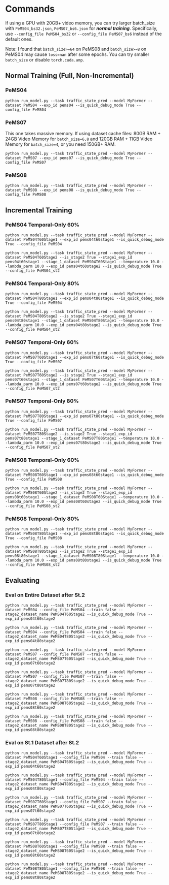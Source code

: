 # Commands
If using a GPU with 20GB+ video memory, you can try larger batch_size with `PeMS04_bs32.json`, `PeMS07_bs6.json` for **_normal training_**.
Specifically, use `--config_file PeMS04_bs32` or `--config_file PeMS07_bs6` instead of the default ones.

Note: I found that `batch_size>=64` on PeMS08 and `batch_size>=8` on PeMS04 may cause `loss=nan` after some epochs.
You can try smaller `batch_size` or disable `torch.cuda.amp`.
## Normal Training (Full, Non-Incremental)
### PeMS04
```shell
python run_model.py --task traffic_state_pred --model MyFormer --dataset PeMS04 --exp_id pems04 --is_quick_debug_mode True --config_file PeMS04
```
### PeMS07
This one takes massive memory. If using dataset cache files: 80GB RAM + 24GB Video Memory for `batch_size=6,8` and 
120GB RAM + 11GB Video Memory for `batch_size=4`, or you need 150GB+ RAM.
```shell
python run_model.py --task traffic_state_pred --model MyFormer --dataset PeMS07 --exp_id pems07 --is_quick_debug_mode True --config_file PeMS07
```
### PeMS08
```shell
python run_model.py --task traffic_state_pred --model MyFormer --dataset PeMS08 --exp_id pems08 --is_quick_debug_mode True --config_file PeMS08
```
## Incremental Training
### PeMS04 Temporal-Only 60%
```shell
python run_model.py --task traffic_state_pred --model MyFormer --dataset PeMS04T60Stage1 --exp_id pems04t60stage1 --is_quick_debug_mode True --config_file PeMS04
```
```shell
python run_model.py --task traffic_state_pred --model MyFormer --dataset PeMS04T60Stage2 --is_stage2 True --stage1_exp_id pems04t60stage1 --stage_1_dataset PeMS04T60Stage1 --temperature 10.0 --lambda_parm 10.0 --exp_id pems04t60stage2 --is_quick_debug_mode True --config_file PeMS04_st2
```
### PeMS04 Temporal-Only 80%
```shell
python run_model.py --task traffic_state_pred --model MyFormer --dataset PeMS04T80Stage1 --exp_id pems04t80stage1 --is_quick_debug_mode True --config_file PeMS04
```
```shell
python run_model.py --task traffic_state_pred --model MyFormer --dataset PeMS04T80Stage2 --is_stage2 True --stage1_exp_id pems04t80stage1 --stage_1_dataset PeMS04T80Stage1 --temperature 10.0 --lambda_parm 10.0 --exp_id pems04t80stage2 --is_quick_debug_mode True --config_file PeMS04_st2
```
### PeMS07 Temporal-Only 60%
```shell
python run_model.py --task traffic_state_pred --model MyFormer --dataset PeMS07T60Stage1 --exp_id pems07t60stage1 --is_quick_debug_mode True --config_file PeMS07
```
```shell
python run_model.py --task traffic_state_pred --model MyFormer --dataset PeMS07T60Stage2 --is_stage2 True --stage1_exp_id pems07t60stage1 --stage_1_dataset PeMS07T60Stage1 --temperature 10.0 --lambda_parm 10.0 --exp_id pems07t60stage2 --is_quick_debug_mode True --config_file PeMS07_st2
```
### PeMS07 Temporal-Only 80%
```shell
python run_model.py --task traffic_state_pred --model MyFormer --dataset PeMS07T80Stage1 --exp_id pems07t80stage1 --is_quick_debug_mode True --config_file PeMS07
```
```shell
python run_model.py --task traffic_state_pred --model MyFormer --dataset PeMS07T80Stage2 --is_stage2 True --stage1_exp_id pems07t80stage1 --stage_1_dataset PeMS07T80Stage1 --temperature 10.0 --lambda_parm 10.0 --exp_id pems07t80stage2 --is_quick_debug_mode True --config_file PeMS07_st2
```
### PeMS08 Temporal-Only 60%
```shell
python run_model.py --task traffic_state_pred --model MyFormer --dataset PeMS08T60Stage1 --exp_id pems08t60stage1 --is_quick_debug_mode True --config_file PeMS08
```
```shell
python run_model.py --task traffic_state_pred --model MyFormer --dataset PeMS08T60Stage2 --is_stage2 True --stage1_exp_id pems08t60stage1 --stage_1_dataset PeMS08T60Stage1 --temperature 10.0 --lambda_parm 10.0 --exp_id pems08t60stage2 --is_quick_debug_mode True --config_file PeMS08_st2
```
### PeMS08 Temporal-Only 80%
```shell
python run_model.py --task traffic_state_pred --model MyFormer --dataset PeMS08T80Stage1 --exp_id pems08t80stage1 --is_quick_debug_mode True --config_file PeMS08
```
```shell
python run_model.py --task traffic_state_pred --model MyFormer --dataset PeMS08T80Stage2 --is_stage2 True --stage1_exp_id pems08t80stage1 --stage_1_dataset PeMS08T80Stage1 --temperature 10.0 --lambda_parm 10.0 --exp_id pems08t80stage2 --is_quick_debug_mode True --config_file PeMS08_st2
```
## Evaluating
### Eval on Entire Dataset after St.2
```shell
python run_model.py --task traffic_state_pred --model MyFormer --dataset PeMS04 --config_file PeMS04 --train false --stage2_dataset_name PeMS04T60Stage2 --is_quick_debug_mode True --exp_id pems04t60stage2
```
```shell
python run_model.py --task traffic_state_pred --model MyFormer --dataset PeMS04 --config_file PeMS04 --train false --stage2_dataset_name PeMS04T80Stage2 --is_quick_debug_mode True --exp_id pems04t80stage2
```
```shell
python run_model.py --task traffic_state_pred --model MyFormer --dataset PeMS07 --config_file PeMS07 --train false --stage2_dataset_name PeMS07T60Stage2 --is_quick_debug_mode True --exp_id pems07t60stage2
```
```shell
python run_model.py --task traffic_state_pred --model MyFormer --dataset PeMS07 --config_file PeMS07 --train false --stage2_dataset_name PeMS07T80Stage2 --is_quick_debug_mode True --exp_id pems07t80stage2
```
```shell
python run_model.py --task traffic_state_pred --model MyFormer --dataset PeMS08 --config_file PeMS08 --train false --stage2_dataset_name PeMS08T60Stage2 --is_quick_debug_mode True --exp_id pems08t60stage2
```
```shell
python run_model.py --task traffic_state_pred --model MyFormer --dataset PeMS08 --config_file PeMS08 --train false --stage2_dataset_name PeMS08T80Stage2 --is_quick_debug_mode True --exp_id pems08t80stage2
```
### Eval on St.1 Dataset after St.2
```shell
python run_model.py --task traffic_state_pred --model MyFormer --dataset PeMS04T60Stage1 --config_file PeMS04 --train false --stage2_dataset_name PeMS04T60Stage2 --is_quick_debug_mode True --exp_id pems04t60stage2
```
```shell
python run_model.py --task traffic_state_pred --model MyFormer --dataset PeMS04T80Stage1 --config_file PeMS04 --train false --stage2_dataset_name PeMS04T80Stage2 --is_quick_debug_mode True --exp_id pems04t80stage2
```
```shell
python run_model.py --task traffic_state_pred --model MyFormer --dataset PeMS07T60Stage1 --config_file PeMS07 --train false --stage2_dataset_name PeMS07T60Stage2 --is_quick_debug_mode True --exp_id pems07t60stage2
```
```shell
python run_model.py --task traffic_state_pred --model MyFormer --dataset PeMS07T80Stage1 --config_file PeMS07 --train false --stage2_dataset_name PeMS07T80Stage2 --is_quick_debug_mode True --exp_id pems07t80stage2
```
```shell
python run_model.py --task traffic_state_pred --model MyFormer --dataset PeMS08T60Stage1 --config_file PeMS08 --train false --stage2_dataset_name PeMS08T60Stage2 --is_quick_debug_mode True --exp_id pems08t60stage2
```
```shell
python run_model.py --task traffic_state_pred --model MyFormer --dataset PeMS08T80Stage1 --config_file PeMS08 --train false --stage2_dataset_name PeMS08T80Stage2 --is_quick_debug_mode True --exp_id pems08t80stage2
```